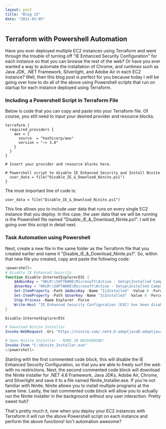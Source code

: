 ```yaml
---
layout: post
title: "Blog 15"
date: "2021-03-05"
---
```


## Terraform with Powershell Automation
Have you ever deployed multiple EC2 instances using Terraform and went through the trouble of turning off "IE Enhanced Security Configuration" for each instance so that you can browse the rest of the web? Or have you ever wanted a way to automate the installation of Chrome, and runtimes such as Java JDK, .NET Framework, Silverlight, and Adobe Air in each EC2 instance? Well, then this blog post is perfect for you because today I will be going over how to do all of the above using Powershell scripts that run on startup for each instance deployed using Terraform.

### Including a Powershell Script in Terraform File
Below is code that you can copy and paste into your Terraform file. Of course, you still need to input your desired provider and resource blocks.

```
terraform {
  required_providers {
    aws = {
      source  = "hashicorp/aws"
      version = "~> 3.0"
    }
  }
}

# Insert your provider and resource blocks here.

# Powershell script to disable IE Enhanced Security and Install Ninite
  user_data = file("Disable_IE_&_Download_Ninite.ps1")
}
```

The most important line of code is:

`user_data = file("Disable_IE_&_Download_Ninite.ps1")`

This line allows you to include user data that runs on every single EC2 instance that you deploy. In this case, the user data that we will be running is the Powershell file named "Disable_IE_&_Download_Ninite.ps1". I will be going over this script in detail next.

### Task Automation using Powershell
Next, create a new file in the same folder as the Terraform file that you created earlier and name it "Disable_IE_&_Download_Ninite.ps1". So, within that new file you created, copy and paste the following code:

```powershell
<powershell>
# Disable IE Enhanced Security
function Disable-InternetExplorerESC {
    $AdminKey = "HKLM:\SOFTWARE\Microsoft\Active - Setup\Installed Components\{A509B1A7-37EF-4b3f-8CFC-4F3A74704073}"
    $UserKey = "HKLM:\SOFTWARE\Microsoft\Active - Setup\Installed Components\{A509B1A8-37EF-4b3f-8CFC-4F3A74704073}"
    Set-ItemProperty -Path $AdminKey -Name "IsInstalled" -Value 0 -Force
    Set-ItemProperty -Path $UserKey -Name "IsInstalled" -Value 0 -Force
    Stop-Process -Name Explorer -Force
    Write-Host "IE Enhanced Security Configuration (ESC) has been disabled." -ForegroundColor Green
}

Disable-InternetExplorerESC

# Download Ninite Installer
Invoke-WebRequest -Uri "https://ninite.com/.net4.8-adoptjava8-adoptjavax11-adoptjavax8-air-chrome-silverlight/" -OutFile "C:\Ninite_Installer.exe"

# Open Ninite Installer - RUNS IN BACKGROUND!
Invoke-Item "C:\Ninite_Installer.exe"
</powershell>
```

Starting with the first commented code block, this will disable the IE Enhanced Security Configuration, so that you are able to freely surf the web with no restrictions. Next, the second commented code block will download the Ninite installer for .NET 4.8 Framework, Java JDKs, Adobe Air, Chrome, and Silverlight and save it to a file named Ninite_Installer.exe. If you're not familiar with Ninite, Ninite allows you to install multiple programs at the same time. Lastly, the last commented code block will allow you to actually run the Ninite installer in the background without any user interaction. Pretty sweet huh? 

That's pretty much it, now when you deploy your EC2 instances with Terraform it will run the above Powershell script on each instance and perform the above functions! Isn't automation awesome?
